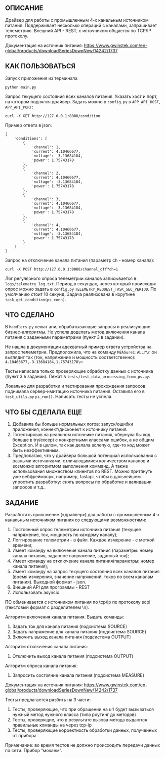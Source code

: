 ОПИСАНИЕ
-------------------------
Драйвер для работы с промышленным 4-х канальным источником питания.
Поддерживает несколько операций с каналами, запрашивает телеметрию. Внешний API - REST, с источником общается по TCP/IP протоколу.

Документация на источник питания: https://www.gwinstek.com/en-global/products/downloadSeriesDownNew/14242/1737


КАК ПОЛЬЗОВАТЬСЯ
-------------------------

Запуск приложения из терминала:

`python main.py`

Запрос текущего состояния всех каналов питания. 
Указать хост и порт, на котором поднялся драйвер. Задать можно в `config.py` в `APP_API_HOST`, `APP_API_PORT`:

`curl -X GET http://127.0.0.1:8080/condition`

Пример ответа в json:
```
{
    'conditions': [
        {
            'channel': 1,
            'current': 4.10466677,
            'voltage': -3.13684184,
            'power': 1.75743178
        },
        {
            'channel': 2,
            'current': 4.10466677,
            'voltage': -3.13684184,
            'power': 1.75743178
        },
        {
            'channel': 3,
            'current': 4.10466677,
            'voltage': -3.13684184,
            'power': 1.75743178
        },
        {
            'channel': 4,
            'current': 4.10466677,
            'voltage': -3.13684184,
            'power': 1.75743178
        }
    ]
}
```

Запрос на отключение канала питания (параметр ch - номер канала): 

`curl -X POST http://127.0.0.1:8080/channel_off?ch=1`

Лог регулярного опроса телеметрии каналов записывается в `logs/telemetry_log.txt`.
Период в секундах, через который происходит опрос можно задать в `config.py` `TELEMETRY_REQUEST_TASK_SEC_PERIOD`. По умолчанию стоит 10 секунд.
Задача реализована в корутине `task_get_condition(ps_conn)`.

ЧТО СДЕЛАНО
-------------------------

В `handlers.py` лежат апи, обрабатывающие запросы и реализующие бизнес-алгоритмы.
Не успела доделать метод включения канала питания с заданными параметрами (пункт 3 в задании).

Не нашла в документации адекватный пример ответа устройства на запрос телеметрии.
Предположила, что на команду 
`MEASure1:ALL?\n`
он выглядит так (ток, напряжение и мощность соответственно):
`4.10466677,-3.13684184,1.75743178\n`

Тесты написала только проверяющие обработку данных с источника (пункт 3 в задании). Лежат в `tests/test_data_processing_from_ps.py`.

Локально для разработки и тестирования прохождения запросов поднимала сервер-имитацию источника питания. Оставила его в `test_utils.py` `ps_run()`.
Написать тесты не успела.

ЧТО БЫ СДЕЛАЛА ЕЩЕ
-------------------------

1. Добавила бы больше нормальных логов: запуск/ошибки приложения, коннект/дисконект к источнику питания.
2. Потестировав на реальном источнике питания, обернула бы код больше в try/except с конкретными классами ошибок, а не общим Exception. 
И в целом, так как делала вслепую, где-то код может быть неэффективным.
3. Предполагаю, что у драйвера большой потенциал использования с разными источниками, отличающимися количеством каналов и возможно алгоритмом выполнения комманд. А также использования множеством клиентов по REST. Можно притянуть уже вебфреймворк, например, fastapi, чтобы в дальнейшем упростить разработку: снять вопросы по обработке и валидации запросов и т.д.. 

ЗАДАНИЕ
-------------------------

Разработать приложение («драйвер») для работы с промышленным 4-х канальным источником питания со следующими возможностями:

1. Постоянный опрос телеметрии источника питания (текущее напряжение, ток, мощность по каждому каналу);
2. Логгирование телеметрии - в файл. Каждое измерение - с меткой времени;
3. Имеет команду на включение канала питания (параметры: номер канала питания, заданное напряжение, заданный ток);
4. Имеет команду на отключение канала питания(параметры: номер канала питания);
5. Имеет команду на запрос текущего состояния всех каналов питания (время измерения, значение напряжений, токов по всем каналам питания). Выходной формат - json.
6. Внешний API для программы - REST
7. Использовать asyncio

ПО обменивается с источником питания по tcp/ip по протоколу scpi (текстовый формат с разделителем \n).

Алгоритм включения канала питания. Выдать команды:
1. Задать ток для канала питания (подсистема SOURCE)
2. Задать напряжение для канала питания (подсистема SOURCE)
3. Включить выход канала питания (подсистема OUTPUT)

Алгоритм отключения канала питания:
1. Отключить выход канала питания (подсистема OUTPUT)

Алгоритм опроса канала питания:
1. Запросить состояние канала питания (подсистема MEASURE)

Документация на источник питания: https://www.gwinstek.com/en-global/products/downloadSeriesDownNew/14242/1737

Тесты предлагается разбить на 3 части:
1. Тесты, проверяющие, что при обращении на url будет вызываться нужный метод нужного класса (типа роутинг до методов)
2. Тесты, проверящие, что в результате вызова метода выдаются правильные команды на через tcp-ip
3. Тесты, проверяющие корректность обработки данных, полученных от прибора

Примечание: во время тестов не должно происходить передачи данных по сети. Прибор “мокаем”.
